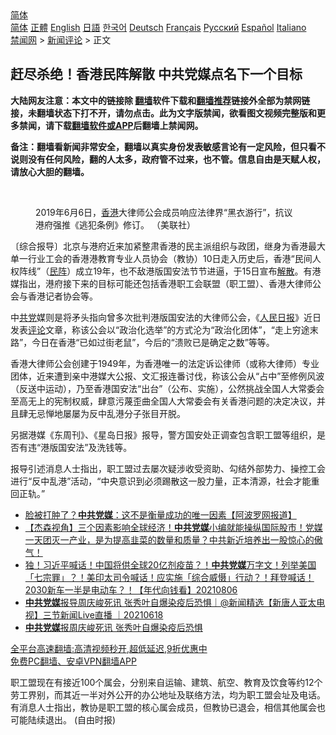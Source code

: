  <!-- 面包屑导航 --> <div class="breadcrumb"><!-- GTranslate: https://gtranslate.io/ -->  <div class="switcher notranslate">  <div class="selected">  <a href="#" onclick="return false;"> 简体</a>  </div>  <div class="option">  <a href="https://www.bannedbook.org" onclick="doGTranslate('zh-CN|zh-CN');jQuery('div.switcher div.selected a').html(jQuery(this).html());return false;" title="简体中文" class="nturl selected"> 简体</a>  <a href="https://www.bannedbook.org/zh-tw/" onclick="doGTranslate('zh-CN|zh-TW');jQuery('div.switcher div.selected a').html(jQuery(this).html());return false;" title="繁體中文" class="nturl"> 正體</a>  <a href="https://www.bannedbook.org/en/" onclick="doGTranslate('zh-CN|en');jQuery('div.switcher div.selected a').html(jQuery(this).html());return false;" title="English" class="nturl"> English</a>  <a href="https://www.bannedbook.org/ja/" onclick="doGTranslate('zh-CN|ja');jQuery('div.switcher div.selected a').html(jQuery(this).html());return false;" title="日本語" class="nturl"> 日語</a>  <a href="https://www.bannedbook.org/ko/" onclick="doGTranslate('zh-CN|ko');jQuery('div.switcher div.selected a').html(jQuery(this).html());return false;" title="한국어" class="nturl"> 한국어</a>  <a href="https://www.bannedbook.org/de/" onclick="doGTranslate('zh-CN|de');jQuery('div.switcher div.selected a').html(jQuery(this).html());return false;" title="Deutsch" class="nturl"> Deutsch</a>  <a href="https://www.bannedbook.org/fr/" onclick="doGTranslate('zh-CN|fr');jQuery('div.switcher div.selected a').html(jQuery(this).html());return false;" title="Français" class="nturl"> Français</a>  <a href="https://www.bannedbook.org/ru/" onclick="doGTranslate('zh-CN|ru');jQuery('div.switcher div.selected a').html(jQuery(this).html());return false;" title="Русский" class="nturl"> Русский</a>  <a href="https://www.bannedbook.org/es/" onclick="doGTranslate('zh-CN|es');jQuery('div.switcher div.selected a').html(jQuery(this).html());return false;" title="Español" class="nturl"> Español</a>  <a href="https://www.bannedbook.org/it/" onclick="doGTranslate('zh-CN|it');jQuery('div.switcher div.selected a').html(jQuery(this).html());return false;" title="Italiano" class="nturl"> Italiano</a>  </div>  </div>      <div class='breadcrumb-sub'><!-- Breadcrumb NavXT 6.3.0 --> <a href="https://www.bannedbook.org/" class="home">禁闻网</a> &gt; <a href="https://www.bannedbook.org/bnews/comments/" class="category">新闻评论</a> &gt; 正文</div></div><h2>赶尽杀绝！香港民阵解散 中共党媒点名下一个目标</h2> <p class="notice"><b>大陆网友注意：本文中的链接除 <a href="https://github.com/bannedbook/fanqiang" >翻墙</a>软件下载和<a href="https://github.com/killgcd/justmysocks/blob/master/README.md">翻墙推荐</a>链接外全部为禁网链接，未翻墙状态下打不开，请勿点击。此为文字版禁闻，欲看图文视频完整版和更多禁闻，请下载<a href="https://github.com/bannedbook/fanqiang">翻墙软件或APP</a>后翻墙上禁闻网。</p><p>备注：翻墙看新闻非常安全，翻墙以真实身份发表敏感言论有一定风险，但只看不说则没有任何风险，翻的人太多，政府管不过来，也不管。信息自由是天赋人权，请放心大胆的翻墙。</b></p>  <div class="entry"> <br /> <figure><a href="https://i1.wp.com/upload-images-bucket-v64rleca837do.s3.eu-west-1.amazonaws.com/wp-content/uploads/2021/08/15110132/3639152_1_1.jpg?fit=800%2C555&#038;ssl=1" data-caption="2019年6月6日，香港大律师公会成员响应法律界“黑衣游行”，抗议港府强推《逃犯条例》修订。 （美联社）"></a><figcaption class="wp-caption-text">2019年6月6日，<a href="https://www.bannedbook.org/bnews/tag/%e9%a6%99%e6%b8%af/" class="st_tag internal_tag" rel="tag" title="标签 香港 下的日志">香港</a>大律师公会成员响应法律界“黑衣游行”，抗议港府强推《逃犯条例》修订。 （美联社）</figcaption></figure> <p>〔综合报导〕北京与港府近来加紧整肃香港的民主派组织与政团，继身为香港最大单一行业工会的香港港教育专业人员协会（教协）10日走入历史后，香港“民间人权阵线”（<a href="https://www.bannedbook.org/bnews/tag/%E6%B0%91%E9%98%B5/" class="st_tag internal_tag" rel="tag" title="标签 民阵 下的日志">民阵</a>）成立19年，也不敌港版国安法节节进逼，于15日宣布<a href="https://www.bannedbook.org/bnews/tag/%E8%A7%A3%E6%95%A3/" class="st_tag internal_tag" rel="tag" title="标签 解散 下的日志">解散</a>。有港媒指出，港府接下来的目标可能还包括香港职工会联盟（职工盟）、香港大律师公会与香港记者协会等。</p> <p>中<a href="https://www.bannedbook.org/bnews/tag/%E5%85%B1%E5%85%9A/" class="st_tag internal_tag" rel="tag" title="标签 共党 下的日志">共党</a>媒则是将矛头指向曾多次批判港版国安法的大律师公会，《<span class='wp_keywordlink'><a href="https://www.bannedbook.org/forum2/topic109.html" title="透视人民日报" target="_blank">人民日报</a></span>》近日发表<span class='wp_keywordlink_affiliate'><a href="https://www.bannedbook.org/bnews/comments/" title="新闻评论" target="_blank">评论</a></span>文章，称该公会以“政治化选举”的方式沦为“政治化团体”，“走上穷途末路”，今日在香港“已如过街老鼠”，今后的“溃败已是确定之数”等等。</p>  <p>香港大律师公会创建于1949年，为香港唯一的法定诉讼律师（或称大律师）专业团体，近来遭到亲中港媒大公报、文汇报连番讨伐，称该公会从“占中”至修例风波（反送中运动），乃至香港国安法“出台”（公布、实施），公然挑战全国人大常委会至高无上的宪制权威，肆意污蔑歪曲全国人大常委会有关香港问题的决定决议，并且肆无忌惮地屡屡为反中乱港分子张目开脱。</p> <p>另据港媒《东周刊》、《星岛日报》报导，警方国安处正调查包含职工盟等组织，是否有违“港版国安法”及洗钱等。</p>  <p>报导引述消息人士指出，职工盟过去屡次疑涉收受资助、勾结外部势力、操控工会进行“反中乱港”活动，“中央意识到必须踢散这一股力量，正本清源，社会才能重回正轨。”</p> <ul class='op-related-articles' title='相关阅读'> <li><a href='https://www.bannedbook.org/bnews/topimagenews/20210808/1602555.html' target='_blank'>脸被打肿了？<b>中共党媒</b>：这不是衡量成功的唯一因素【阿波罗网报道】</a></li> <li><a href='https://www.bannedbook.org/bnews/comments/20210808/1602461.html' target='_blank'>【杰森视角】三个因素影响全球经济！<b>中共党媒</b>小编就能操纵国际股市！党媒一天团灭一产业，是为提高韭菜的数量和质量？中共新近培养出一股惊心的傲气！</a></li> <li><a href='https://www.bannedbook.org/bnews/taiwannews/20210806/1601573.html' target='_blank'>独！习近平喊话！中国将供全球20亿剂疫苗？！<b>中共党媒</b>万字文！列举美国「七宗罪」？！美印太司令喊话！应实施「综合威慑」行动？！拜登喊话！2030新车一半是电动车？！【年代向钱看】20210806</a></li> <li><a href='https://www.bannedbook.org/bnews/bannedvideo/20210618/1569334.html' target='_blank'><b>中共党媒</b>报导周庆峻死讯 张秀叶自爆染疫后恐惧｜@新闻精选【新唐人亚太电视】三节新闻Live直播 ｜20210618</a></li> <li><a href='https://www.bannedbook.org/bnews/bannedvideo/20210618/1568939.html' target='_blank'><b>中共党媒</b>报周庆峻死讯 张秀叶自爆染疫后恐惧</a></li> </ul> <p class="texttj"> <a href="https://github.com/bannedbook/fanqiang/wiki/V2ray%E6%9C%BA%E5%9C%BA" target="_blank">全平台高速翻墙:高清视频秒开,超低延迟,9折优惠中</a><br/> <a href="https://github.com/bannedbook/fanqiang/wiki/%E7%A6%81%E9%97%BB%E7%BD%91%E5%AE%89%E5%8D%93%E7%BF%BB%E5%A2%99%E6%96%B0%E9%97%BBAPP" target="_blank">免费PC翻墙、安卓VPN翻墙APP</a></p> <p>职工盟现在有接近100个属会，分别来自运输、建筑、航空、教育及饮食等约12个劳工界别，而其近一半对外公开的办公地址及联络方法，均为职工盟会址及电话。有消息人士指出，教协是职工盟的核心属会成员，但教协已退会，相信其他属会也可能陆续退出。 (自由时报)</p><a name='sharetosocial'></a>  <div style="margin-bottom:5px;padding-bottom:5px;clear:both"> <div id="archive-pix-1" class="banner-ads"> <!-- AuctionX Display platform tag START --> <div id="26318x728x90x621x_ADSLOT2" clicktrack="%%CLICK_URL_ESC%%"></div> <!-- AuctionX Display platform tag END --> </div> <div id="archive-pix-2" class="banner-ads"> <!-- AuctionX Display platform tag START --> <div id="26315x300x250x621x_ADSLOT2" clicktrack="%%CLICK_URL_ESC%%"></div> <!-- AuctionX Display platform tag END --> </div> </div>  <div id="archive-pix-1" class="banner-ads"> <!-- AuctionX Display platform tag START --> <div id="26318x728x90x621x_ADSLOT3" clicktrack="%%CLICK_URL_ESC%%"></div> <!-- AuctionX Display platform tag END --> </div> </div><!--END ENTRY--> 
